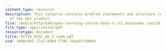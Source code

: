 ```yaml
---
content_type: resource
description: This resource contains problem statements and solutions related to uses
  of the dot product.
file: /media/https%3A/open-learning-course-data-rc.s3.amazonaws.com/18-02sc-multivariable-calculus-fall-2010/3460c89177a28db4f7d676aa35c508b4_MIT18_02SC_pb_3_comb.pdf
file_type: application/pdf
resourcetype: Document
title: MIT18_02SC_pb_3_comb.pdf
uid: 3460c891-77a2-8db4-f7d6-76aa35c508b4
---
```

